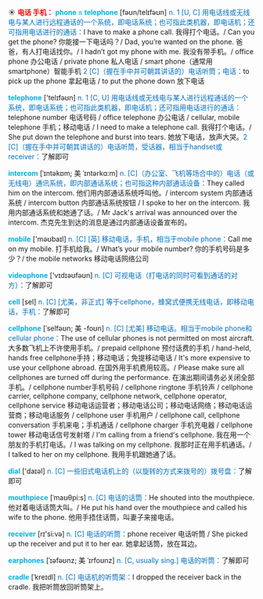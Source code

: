 ☀ <font color="red">**电话 手机：**</font>
<font color="sky blue">**phone = telephone**</font> [fəʊn/telɪfəʊn] 
<font color="#0070c0">n. 1 [U, C] 用电话线或无线电与某人进行远程通话的一个系统，即电话系统；也可指此类机器，即电话机；还可指用电话进行的通话：</font>I have to make a phone call. 我得打个电话。/ Can you get the phone? 你能接一下电话吗？/ Dad, you’re wanted on the phone. 爸爸，有人打电话找你。/ I hadn’t got my phone with me. 我没有带手机。/ office phone 办公电话 / private phone 私人电话 / smart phone（通常用smartphone）智能手机 <font color="#0070c0">2 [C]（握在手中并可朝其讲话的）电话听筒；电话：</font>to pick up the phone 拿起电话 / to put the phone down 放下电话

<font color="sky blue">**telephone**</font> ['telɪfəʊn] 
<font color="#0070c0">n. 1 [C, U] 用电话线或无线电与某人进行远程通话的一个系统，即电话系统；也可指此类机器，即电话机；还可指用电话进行的通话：</font>telephone number 电话号码 / office telephone 办公电话 / cellular, mobile telephone 手机；移动电话 / I need to make a telephone call. 我得打个电话。/ She put down the telephone and burst into tears. 她放下电话，放声大哭。<font color="#0070c0">2 [C]（握在手中并可朝其讲话的）电话听筒，受话器，相当于handset或receiver：</font>了解即可
           
<font color="sky blue">**intercom**</font> [ˈɪntəkɒm; 美 ˈɪntərkɑ:m]
<font color="#0070c0">n. [C]（办公室、飞机等场合中的）电话（或无线电）通讯系统，即内部通话系统；也可指这种内部通话设备：</font>They called him on the intercom. 他们用内部通话系统呼叫他。/ intercom system 内部通话系统 / intercom button 内部通话系统按钮 / I spoke to her on the intercom. 我用内部通话系统和她通了话。/ Mr Jack's arrival was announced over the intercom. 杰克先生到达的消息是通过内部通话设备宣布的。

<font color="sky blue">**mobile**</font> ['məʊbaɪl] 
<font color="#0070c0">n. [C] [英] 移动电话，手机，相当于mobile phone：</font>Call me on my mobile. 打手机给我。/ What’s your mobile number? 你的手机号码是多少？/ the mobile networks 移动电话网络公司 

<font color="sky blue">**videophone**</font> ['vɪdɪəʊfəʊn] 
<font color="#0070c0">n. [C] 可视电话（打电话的同时可看到通话的对方）：</font>了解即可

<font color="sky blue">**cell**</font> [sel] 
<font color="#0070c0">n. [C] [尤美，非正式] 等于cellphone，蜂窝式便携无线电话，即移动电话，手机：</font>了解即可
           
<font color="sky blue">**cellphone**</font> [ˈselfəʊn; 美 -foʊn]
<font color="#0070c0">n. [C] [尤美] 移动电话。相当于mobile phone和cellular phone：</font>The use of cellular phones is not permitted on most aircraft. 大多数飞机上不许使用手机。/ prepaid cellphone 预付话费的手机 / hand-held, hands free cellphone手持；移动电话；免提移动电话 / It's more expensive to use your cellphone abroad. 在国外用手机费用较高。/ Please make sure all cellphones are turned off during the performance. 在演出期间请务必关闭全部手机。/ cellphone number手机号码 / cellphone ringtone 手机铃声 / cellphone carrier, cellphone company, cellphone network, cellphone operator, cellphone service 移动电话运营者；移动电话公司；移动电话网络；移动电话运营商；移动电话服务 / cellphone user 手机用户 / cellphone call, cellphone conversation 手机来电；手机通话 / cellphone charger 手机充电器 / cellphone tower 移动电话信号发射塔 / I'm calling from a friend's cellphone. 我在用一个朋友的手机打电话。/ I was talking on my cellphone. 我那时正在用手机通话。/ I talked to her on my cellphone. 我用手机跟她通了话。

<font color="sky blue">**dial**</font> ['daɪəl] 
<font color="#0070c0">n. [C] 一些旧式电话机上的（以旋转的方式来拨号的）拨号盘：</font>了解即可
           
<font color="sky blue">**mouthpiece**</font> [ˈmaʊθpi:s]
<font color="#0070c0">n. [C] 电话的话筒：</font>He shouted into the mouthpiece. 他对着电话话筒大叫。/ He put his hand over the mouthpiece and called his wife to the phone. 他用手捂住话筒，叫妻子来接电话。

<font color="sky blue">**receiver**</font> [rɪ'si:və] 
<font color="#0070c0">n. [C] 电话的听筒：</font>phone receiver 电话听筒 / She picked up the receiver and put it to her ear. 她拿起话筒，放在耳边。
                      
<font color="sky blue">**earphones**</font> [ˈɪəfəʊnz; 美 ˈɪrfoʊnz]
<font color="#0070c0">n. [C, usually sing.] 电话的听筒：</font>了解即可
 
<font color="sky blue">**cradle**</font> [ˈkreɪdl]
<font color="#0070c0">n. [C] 电话机的听筒架：</font>I dropped the receiver back in the cradle. 我把听筒放回听筒架上。
           

